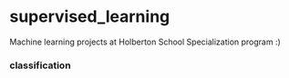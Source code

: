# supervised_learning
Machine learning projects at Holberton School Specialization program :)
### classification